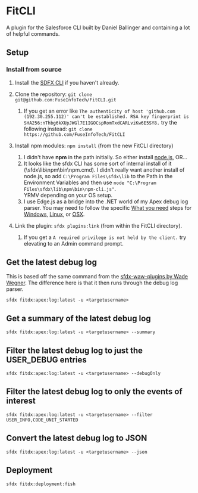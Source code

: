 # FitCLI

A plugin for the Salesforce CLI built by Daniel Ballinger and containing a lot of helpful commands. 

## Setup

### Install from source

1. Install the [SDFX CLI](https://developer.salesforce.com/tools/sfdxcli) if you haven't already.

2. Clone the repository: `git clone git@github.com:FuseInfoTech/FitCLI.git`
    1. If you get an error like `The authenticity of host 'github.com (192.30.255.112)' can't be established.
RSA key fingerprint is SHA256:nThbg6kXUpJWGl7E1IGOCspRomTxdCARLviKw6E5SY8.` try the following instead:
      `git clone https://github.com/FuseInfoTech/FitCLI`

3. Install npm modules: `npm install` (from the new FitCLI directory)
    1. I didn't have **npm** in the path initially. So either install [node.js](https://nodejs.org/en/download/), OR... 
    1. It looks like the sfdx CLI has some sort of internal install of it (\sfdx\lib\npm\bin\npm.cmd). I didn't really want another install of node.js, so add `C:\Program Files\sfdx\lib` to the Path in the Environment Variables and then use `node "C:\Program Files\sfdx\lib\npm\bin\npm-cli.js"`.  
    YRMV depending on your OS setup.
    1. I use Edge.js as a bridge into the .NET world of my Apex debug log parser. You may need to follow the specific [What you need](https://github.com/tjanczuk/edge#what-you-need) steps for [Windows](https://github.com/tjanczuk/edge#windows), [Linux](https://github.com/tjanczuk/edge#linux), or [OSX](https://github.com/tjanczuk/edge#osx).

4. Link the plugin: `sfdx plugins:link` (from within the FitCLI directory).
    1. If you get a `A required privilege is not held by the client.` try elevating to an Admin command prompt.

## Get the latest debug log

This is based off the same command from the [sfdx-waw-plugins by Wade Wegner](https://github.com/wadewegner/sfdx-waw-plugin). The difference here is that it then runs through the debug log parser.

`sfdx fitdx:apex:log:latest -u <targetusername>`

## Get a summary of the latest debug log

`sfdx fitdx:apex:log:latest -u <targetusername> --summary`

## Filter the latest debug log to just the USER_DEBUG entries

`sfdx fitdx:apex:log:latest -u <targetusername> --debugOnly`

## Filter the latest debug log to only the events of interest

`sfdx fitdx:apex:log:latest -u <targetusername> --filter USER_INFO,CODE_UNIT_STARTED`

## Convert the latest debug log to JSON

`sfdx fitdx:apex:log:latest -u <targetusername> --json`

## Deployment

`sfdx fitdx:deployment:fish`
